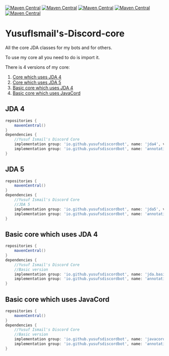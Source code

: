 [![Maven Central](https://maven-badges.herokuapp.com/maven-central/io.github.yusufsdiscordbot/jda4/badge.svg)](https://maven-badges.herokuapp.com/maven-central/io.github.yusufsdiscordbot/jda4)
[![Maven Central](https://maven-badges.herokuapp.com/maven-central/io.github.yusufsdiscordbot/jda5/badge.svg)](https://maven-badges.herokuapp.com/maven-central/io.github.yusufsdiscordbot/jda5)
[![Maven Central](https://maven-badges.herokuapp.com/maven-central/io.github.yusufsdiscordbot/jda.basic/badge.svg)](https://maven-badges.herokuapp.com/maven-central/io.github.yusufsdiscordbot/jda.basic)
[![Maven Central](https://maven-badges.herokuapp.com/maven-central/io.github.yusufsdiscordbot/javacord.basic/badge.svg)](https://maven-badges.herokuapp.com/maven-central/io.github.yusufsdiscordbot/javacord.basic)
[![Maven Central](https://maven-badges.herokuapp.com/maven-central/io.github.yusufsdiscordbot/annotations/badge.svg)](https://maven-badges.herokuapp.com/maven-central/io.github.yusufsdiscordbot/annotations)

# YusufIsmail's-Discord-core
All the core JDA classes for my bots and for others.

To use my core all you need to do is import it.

There is 4 versions of my core:
1. [Core which uses JDA 4](#jda-4)
2. [Core which uses JDA 5](#jda-5)
3. [Basic core which uses JDA 4](#basic-core-which-uses-jda-4)
4. [Basic core which uses JavaCord](#basic-core-which-uses-javacord)

## JDA 4

```gradle
repositories {
    mavenCentral()
}
dependencies {
    //Yusuf Ismail's Discord Core
    implementation group: 'io.github.yusufsdiscordbot', name: 'jda4', version: '1.0.36'
    implementation group: 'io.github.yusufsdiscordbot', name: 'annotations', version: '1.0.4'
}
```

## JDA 5

```gradle
repositories {
    mavenCentral()
}
dependencies {
    //Yusuf Ismail's Discord Core
    //JDA 5
    implementation group: 'io.github.yusufsdiscordbot', name: 'jda5', version: '2.0.0-beta.1'
    implementation group: 'io.github.yusufsdiscordbot', name: 'annotations', version: '1.0.4'
}
```

## Basic core which uses JDA 4

```gradle
repositories {
    mavenCentral()
}
dependencies {
    //Yusuf Ismail's Discord Core
    //Basic version
    implementation group: 'io.github.yusufsdiscordbot', name: 'jda.basic', version: '1.0.3'
    implementation group: 'io.github.yusufsdiscordbot', name: 'annotations', version: '1.0.4'
}
```

## Basic core which uses JavaCord

```gradle
repositories {
    mavenCentral()
}
dependencies {
    //Yusuf Ismail's Discord Core
    //Basic version
    implementation group: 'io.github.yusufsdiscordbot', name: 'javacord.basic', version: '1.0.3'
    implementation group: 'io.github.yusufsdiscordbot', name: 'annotations', version: '1.0.4'
}
```
